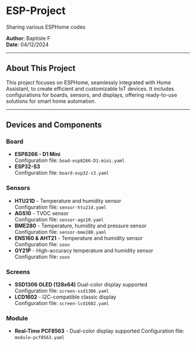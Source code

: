 # ESP-Project  
Sharing various ESPHome codes  

**Author**: Baptiste F  
**Date**: 04/12/2024  

---

## About This Project  
This project focuses on ESPHome, seamlessly integrated with Home Assistant, to create efficient and customizable IoT devices. It includes configurations for boards, sensors, and displays, offering ready-to-use solutions for smart home automation.

---

## Devices and Components  

### **Board**  
- **ESP8266 - D1 Mini**  
  Configuration file: `boad-esp8266-D1-mini.yaml`
- **ESP32-S3**  
  Configuration file: `board-esp32-s3.yaml`  

### **Sensors**  
- **HTU21D** - Temperature and humidity sensor  
  Configuration file: `sensor-htu21d.yaml`  
- **AGS10** - TVOC sensor  
  Configuration file: `sensor-ags10.yaml`  
- **BME280** - Temperature, humidity and pressure sensor  
  Configuration file: `sensor-bme280.yaml`  
- **ENS160 & AHT21** - Temperature and humidity sensor  
  Configuration file: `soon`  
- **GY21P** - High-accuracy temperature and humidity sensor  
  Configuration file: `soon`
  
### **Screens**  
- **SSD1306 OLED (128x64)** Dual-color display supported  
  Configuration file: `screen-ssd1306.yaml`  
- **LCD1602** - I2C-compatible classic display  
  Configuration file: `screen-lcd1602.yaml`  

### **Module**  
- **Real-Time PCF8563** - Dual-color display supported
  Configuration file: `module-pcf8563.yaml`
